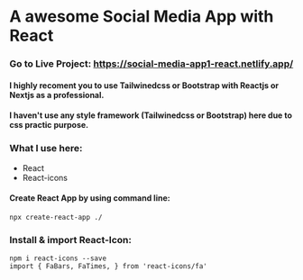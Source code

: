 # A awesome Social Media App with React

### Go to Live Project: https://social-media-app1-react.netlify.app/

#### I highly recoment you to use Tailwinedcss or Bootstrap with Reactjs or Nextjs as a professional.

#### I haven't use any style framework (Tailwinedcss or Bootstrap) here due to css practic purpose.

### What I use here:
* React
* React-icons

#### Create React App by using command line:

    npx create-react-app ./
 
 ### Install & import React-Icon:
    npm i react-icons --save
    import { FaBars, FaTimes, } from 'react-icons/fa'
 
